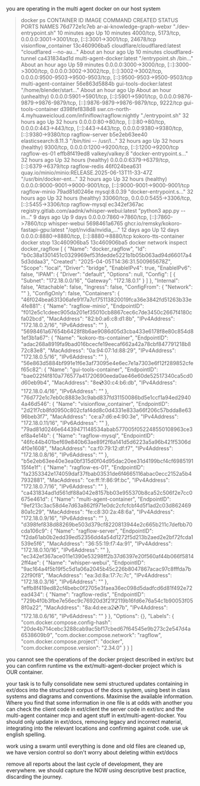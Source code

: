 you are operating in the multi agent docker on our host system

> docker ps
CONTAINER ID   IMAGE                                                         COMMAND                  CREATED             STATUS                         PORTS                                                                                                                                                       NAMES
76d772e1c7eb   ar-ai-knowledge-graph-webxr                                   "./dev-entrypoint.sh"    10 minutes ago      Up 10 minutes                  4000/tcp, 5173/tcp, 0.0.0.0:3001->3001/tcp, [::]:3001->3001/tcp, 24678/tcp                                                                                  visionflow_container
13c460906ba5   cloudflare/cloudflared:latest                                 "cloudflared --no-au…"   About an hour ago   Up 10 minutes                                                                                                                                                                              cloudflared-tunnel
ca431834ad1d   multi-agent-docker:latest                                     "/entrypoint.sh /bin…"   About an hour ago   Up 59 minutes                  0.0.0.0:3000->3000/tcp, [::]:3000->3000/tcp, 0.0.0.0:3002->3002/tcp, [::]:3002->3002/tcp, 0.0.0.0:9500-9503->9500-9503/tcp, [::]:9500-9503->9500-9503/tcp   multi-agent-container
56e863d5884b   gui-tools-docker:latest                                       "/home/blender/start…"   About an hour ago   Up About an hour (unhealthy)   0.0.0.0:5901->5901/tcp, [::]:5901->5901/tcp, 0.0.0.0:9876-9879->9876-9879/tcp, [::]:9876-9879->9876-9879/tcp, 9222/tcp                                      gui-tools-container
d398fef838d8   swr.cn-north-4.myhuaweicloud.com/infiniflow/ragflow:nightly   "./entrypoint.sh"        32 hours ago        Up 32 hours                    0.0.0.0:80->80/tcp, [::]:80->80/tcp, 0.0.0.0:443->443/tcp, [::]:443->443/tcp, 0.0.0.0:9380->9380/tcp, [::]:9380->9380/tcp                                   ragflow-server
b5e2eb63ee40   elasticsearch:8.11.3                                          "/bin/tini -- /usr/l…"   32 hours ago        Up 32 hours (healthy)          9300/tcp, 0.0.0.0:1200->9200/tcp, [::]:1200->9200/tcp                                                                                                       ragflow-es-01
effb8f419ed8   valkey/valkey:8                                               "docker-entrypoint.s…"   32 hours ago        Up 32 hours (healthy)          0.0.0.0:6379->6379/tcp, [::]:6379->6379/tcp                                                                                                                 ragflow-redis
46f024bea631   quay.io/minio/minio:RELEASE.2025-06-13T11-33-47Z              "/usr/bin/docker-ent…"   32 hours ago        Up 32 hours (healthy)          0.0.0.0:9000-9001->9000-9001/tcp, [::]:9000-9001->9000-9001/tcp                                                                                             ragflow-minio
79ad81d0246e   mysql:8.0.39                                                  "docker-entrypoint.s…"   32 hours ago        Up 32 hours (healthy)          33060/tcp, 0.0.0.0:5455->3306/tcp, [::]:5455->3306/tcp                                                                                                      ragflow-mysql
ec342ef367ac   registry.gitlab.com/aadnk/whisper-webui:latest                "python3 app.py --in…"   9 days ago          Up 9 days                      0.0.0.0:7860->7860/tcp, [::]:7860->7860/tcp                                                                                                                 whisper-webui
5698461a6765   ghcr.io/remsky/kokoro-fastapi-gpu:latest                      "/opt/nvidia/nvidia_…"   12 days ago         Up 12 days                     0.0.0.0:8880->8880/tcp, [::]:8880->8880/tcp                                                                                                                 kokoro-tts-container
>  docker stop 13c460906ba5
13c460906ba5
> docker network inspect docker_ragflow
[
    {
        "Name": "docker_ragflow",
        "Id": "b0c38a1301451c0329969ef53fdedde5221b1b05b063ad94d66017a45d3ddaa3",
        "Created": "2025-04-05T14:36:31.500965678Z",
        "Scope": "local",
        "Driver": "bridge",
        "EnableIPv4": true,
        "EnableIPv6": false,
        "IPAM": {
            "Driver": "default",
            "Options": null,
            "Config": [
                {
                    "Subnet": "172.18.0.0/16",
                    "Gateway": "172.18.0.1"
                }
            ]
        },
        "Internal": false,
        "Attachable": false,
        "Ingress": false,
        "ConfigFrom": {
            "Network": ""
        },
        "ConfigOnly": false,
        "Containers": {
            "46f024bea631306afe91f7a7cf75113820019fca36e3842fd51263b33e4fe881": {
                "Name": "ragflow-minio",
                "EndpointID": "f012e5c1cdeec905da201ef35010cb8867cec6c7de3450c2667f4180cfa02bcd",
                "MacAddress": "82:b0:a6:c8:d1:8b",
                "IPv4Address": "172.18.0.2/16",
                "IPv6Address": ""
            },
            "5698461a67654b6428f8b6ae9086d05d3cba433e6178f8e80c854d81ef3b1a67": {
                "Name": "kokoro-tts-container",
                "EndpointID": "adac268a8919fa9bad016bcecfe19eecaf662a42a78cbf847791218b872c83e8",
                "MacAddress": "0a:94:07:1d:88:29",
                "IPv4Address": "172.18.0.5/16",
                "IPv6Address": ""
            },
            "56e863d5884bf991e1f6e3af73095e4e6ec7e1a7303e6f12f289852cfef65c82": {
                "Name": "gui-tools-container",
                "EndpointID": "bae022f4f810a776577a41720690eeda0ae46e60de52517340ca5cd0d60eb9b4",
                "MacAddress": "8e:cd:30:c4:b6:db",
                "IPv4Address": "172.18.0.4/16",
                "IPv6Address": ""
            },
            "76d772e1c7eb0c8883e3c9abd837fd31150086bd5e1ccf1a94ed29404a46d546": {
                "Name": "visionflow_container",
                "EndpointID": "2d21f7cb8fd0950c802cfaf4dd8c0d4331e833a66f206c57bdda8e6396beb3f7",
                "MacAddress": "ce:a7:d6:e4:90:3e",
                "IPv4Address": "172.18.0.11/16",
                "IPv6Address": ""
            },
            "79ad81d0246e64439471148534abab577005f052248550108963ce3ef8a4e14b": {
                "Name": "ragflow-mysql",
                "EndpointID": "46fc44b401bef69e840b63ae89f2f6a141d5d6223a5a96b421f5306d4f0e1608",
                "MacAddress": "ca:f0:79:12:df:f7",
                "IPv4Address": "172.18.0.8/16",
                "IPv6Address": ""
            },
            "b5e2eb63ee40e3ea0bf315d0f04d95dac20ee31d4199bcf4cf698519115f4e1f": {
                "Name": "ragflow-es-01",
                "EndpointID": "fa2353342e174059daf37fbab03531de6f4665116abac0ecc2152a5b47932881",
                "MacAddress": "ce:ff:1f:86:9f:bc",
                "IPv4Address": "172.18.0.7/16",
                "IPv6Address": ""
            },
            "ca431834ad1d561df88a042e8157bb03e955370b8ca52c506f2e7cc0675e461d": {
                "Name": "multi-agent-container",
                "EndpointID": "9ef213c3ac58d4e7d63a862f971e0dc2cfcfcbf4d5f1ad2c03d86246980a1c29",
                "MacAddress": "fe:c8:30:2a:48:6a",
                "IPv4Address": "172.18.0.9/16",
                "IPv6Address": ""
            },
            "d398fef838d88269be503d379cf8220813944e2c665b211c7defbb70cda106c9": {
                "Name": "ragflow-server",
                "EndpointID": "f2da61ab0b2edd39ed52356dd4a54d1272f5d213b2aed2e2bf72fcda1539e5f6",
                "MacAddress": "36:55:19:f7:4a:91",
                "IPv4Address": "172.18.0.10/16",
                "IPv6Address": ""
            },
            "ec342ef367ace011e1390e53298ff2b37d6397e20f560af44b066f58142ff4ae": {
                "Name": "whisper-webui",
                "EndpointID": "9ac164a4f5b19f5c5d1a06a2045b45c226b8047867acac97c8fffda7b22f90f8",
                "MacAddress": "ea:3d:8a:17:7c:7c",
                "IPv4Address": "172.18.0.3/16",
                "IPv6Address": ""
            },
            "effb8f419ed82cf4bebc0f2705e3faea36ec098d5dadfcd6d81f492e72ead434": {
                "Name": "ragflow-redis",
                "EndpointID": "729b4f0b3fbe7e56ec9c76920d3f21f2119b16fd6e76a54c1b90053f058f0a22",
                "MacAddress": "8a:4d:ee:a2:cd:7b",
                "IPv4Address": "172.18.0.6/16",
                "IPv6Address": ""
            }
        },
        "Options": {},
        "Labels": {
            "com.docker.compose.config-hash": "20de4b714cebc3288cab9ac5bf17cbed67f64545e9b273c2e547d4a6538609b9",
            "com.docker.compose.network": "ragflow",
            "com.docker.compose.project": "docker",
            "com.docker.compose.version": "2.34.0"
        }
    }
]

you cannot see the operations of the docker project described in ext/src but you can confirm runtime vs the ext/multi-agent-docker project which is OUR container.

your task is to fully consolidate new semi structured updates containing in ext/docs into the structured corpus of the docs system, using best in class systems and diagrams and conventions. Maximise the available information. Where you find that some information in one file is at odds with another you can check the client code in ext/client the server code in ext/src and the multi-agent container mcp and agent stuff in ext/multi-agent-docker.  You should only update in ext/docs, removing legacy and incorrect material, integrating into the relevant locations and confirming against code. use uk english spelling.

work using a swarm until everything is done and old files are cleaned up, we have version control so don't worry about deleting within ext/docs

remove all reports about the last cycle of development, they are everywhere. we should capture the NOW using descriptive best practice, discarding the journey.